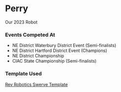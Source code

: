 # Perry
Our 2023 Robot

### Events Competed At
- NE District Waterbury District Event (Semi-finalists)
- NE District Hartford District Event (Champions)
- NE District Championship
- CIAC State Championship (Semi-finalists)

### Template Used
[Rev Robotics Swerve Template](https://github.com/REVrobotics/MAXSwerve-Java-Template)
